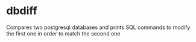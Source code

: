 # dbdiff
Compares two postgresql databases and prints SQL commands to modify the first one in order to match the second one
